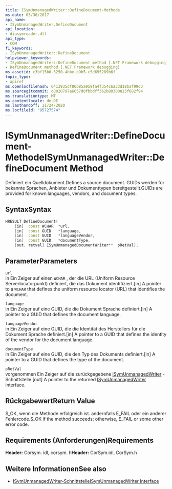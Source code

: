 ```yaml
---
title: ISymUnmanagedWriter::DefineDocument-Methode
ms.date: 03/30/2017
api_name:
- ISymUnmanagedWriter.DefineDocument
api_location:
- diasymreader.dll
api_type:
- COM
f1_keywords:
- ISymUnmanagedWriter::DefineDocument
helpviewer_keywords:
- ISymUnmanagedWriter::DefineDocument method [.NET Framework debugging]
- DefineDocument method [.NET Framework debugging]
ms.assetid: c3bf15b0-3250-4bbe-b9b5-c5d695289b6f
topic_type:
- apiref
ms.openlocfilehash: 6413935df86b85a959fa4f354c6233d18baf99d3
ms.sourcegitcommit: d8020797a6657d0fbbdff362b80300815f682f94
ms.translationtype: MT
ms.contentlocale: de-DE
ms.lasthandoff: 11/24/2020
ms.locfileid: "95727574"
---
```

# <a name="isymunmanagedwriterdefinedocument-method"></a><span data-ttu-id="850cb-102">ISymUnmanagedWriter::DefineDocument-Methode</span><span class="sxs-lookup"><span data-stu-id="850cb-102">ISymUnmanagedWriter::DefineDocument Method</span></span>

<span data-ttu-id="850cb-103">Definiert ein Quelldokument.</span><span class="sxs-lookup"><span data-stu-id="850cb-103">Defines a source document.</span></span> <span data-ttu-id="850cb-104">GUIDs werden für bekannte Sprachen, Anbieter und Dokumenttypen bereitgestellt.</span><span class="sxs-lookup"><span data-stu-id="850cb-104">GUIDs are provided for known languages, vendors, and document types.</span></span>  
  
## <a name="syntax"></a><span data-ttu-id="850cb-105">Syntax</span><span class="sxs-lookup"><span data-stu-id="850cb-105">Syntax</span></span>  
  
```cpp  
HRESULT DefineDocument(  
    [in]  const WCHAR  *url,  
    [in]  const GUID   *language,  
    [in]  const GUID   *languageVendor,  
    [in]  const GUID   *documentType,  
    [out, retval] ISymUnmanagedDocumentWriter**  pRetVal);  
```  
  
## <a name="parameters"></a><span data-ttu-id="850cb-106">Parameter</span><span class="sxs-lookup"><span data-stu-id="850cb-106">Parameters</span></span>  

 `url`  
 <span data-ttu-id="850cb-107">in Ein Zeiger auf einen `WCHAR` , der die URL (Uniform Resource Serverlocatorpunkt) definiert, die das Dokument identifiziert.</span><span class="sxs-lookup"><span data-stu-id="850cb-107">[in] A pointer to a `WCHAR` that defines the uniform resource locator (URL) that identifies the document.</span></span>  
  
 `language`  
 <span data-ttu-id="850cb-108">in Ein Zeiger auf eine GUID, die die Dokument Sprache definiert.</span><span class="sxs-lookup"><span data-stu-id="850cb-108">[in] A pointer to a GUID that defines the document language.</span></span>  
  
 `languageVendor`  
 <span data-ttu-id="850cb-109">in Ein Zeiger auf eine GUID, die die Identität des Herstellers für die Dokument Sprache definiert.</span><span class="sxs-lookup"><span data-stu-id="850cb-109">[in] A pointer to a GUID that defines the identity of the vendor for the document language.</span></span>  
  
 `documentType`  
 <span data-ttu-id="850cb-110">in Ein Zeiger auf eine GUID, die den Typ des Dokuments definiert.</span><span class="sxs-lookup"><span data-stu-id="850cb-110">[in] A pointer to a GUID that defines the type of the document.</span></span>  
  
 `pRetVal`  
 <span data-ttu-id="850cb-111">vorgenommen Ein Zeiger auf die zurückgegebene [ISymUnmanagedWriter](isymunmanagedwriter-interface.md) -Schnittstelle.</span><span class="sxs-lookup"><span data-stu-id="850cb-111">[out] A pointer to the returned [ISymUnmanagedWriter](isymunmanagedwriter-interface.md) interface.</span></span>  
  
## <a name="return-value"></a><span data-ttu-id="850cb-112">Rückgabewert</span><span class="sxs-lookup"><span data-stu-id="850cb-112">Return Value</span></span>  

 <span data-ttu-id="850cb-113">S_OK, wenn die Methode erfolgreich ist. andernfalls E_FAIL oder ein anderer Fehlercode.</span><span class="sxs-lookup"><span data-stu-id="850cb-113">S_OK if the method succeeds; otherwise, E_FAIL or some other error code.</span></span>  
  
## <a name="requirements"></a><span data-ttu-id="850cb-114">Requirements (Anforderungen)</span><span class="sxs-lookup"><span data-stu-id="850cb-114">Requirements</span></span>  

 <span data-ttu-id="850cb-115">**Header:** Corsym. idl, corsym. h</span><span class="sxs-lookup"><span data-stu-id="850cb-115">**Header:** CorSym.idl, CorSym.h</span></span>  
  
## <a name="see-also"></a><span data-ttu-id="850cb-116">Weitere Informationen</span><span class="sxs-lookup"><span data-stu-id="850cb-116">See also</span></span>

- [<span data-ttu-id="850cb-117">ISymUnmanagedWriter-Schnittstelle</span><span class="sxs-lookup"><span data-stu-id="850cb-117">ISymUnmanagedWriter Interface</span></span>](isymunmanagedwriter-interface.md)
